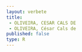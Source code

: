 ```yaml
---
layout: verbete
title:
 - OLIVEIRA, CESAR CALS DE
 - OLIVEIRA, César Cals de
published: false
type: R
---
```



